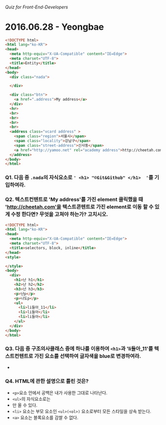 ###### Quiz for Front-End-Developers

# 2016.06.28 - Yeongbae


```html
<!DOCTYPE html>
<html lang="ko-KR">
<head>
  <meta http-equiv="X-UA-Compatible" content="IE=Edge">
  <meta charset="UTF-8">
  <title>Entity</title>
</head>
<body>
  <div class="nada">

  </div>

  <div class="btn">
    <a href=".address">My address</a>
  </div>
  <hr>
  <br>
  <br>
  <br>
  <br>
  <address class="vcard address" >
    <span class="region">서울시</span>
    <span class="locality">강남구</span>
    <span class="street-address">신사동</span>
    <a href="http://yamoo.net" rel="academy address">http://cheetah.com</a>
  </address>
</body>
</html>
```
### Q1. 다음 중 `.nada`의 자식요소로 `' <h1> "©Git&Github" </h1>  '`를 기입하여라.


### Q2. 텍스트컨텐트로 'My address'를 가진 element 클릭했을 때 'http://cheetah.com'을 텍스트콘텐트로 가진 element로 이동 할 수 있게 수정 한다면? 무엇을 고쳐야 하는가? 고치시오.


```html
<!DOCTYPE html>
<html lang="ko-KR">
<head>
  <meta http-equiv="X-UA-Compatible" content="IE=Edge">
  <meta charset="UTF-8">
  <title>selectors, block, inline</title>
</head>
<style>

</style>
<body>
  <div>
    <h1>난 h1</h1>
    <h2>난 h2</h2>
    <h3>넌 h3</h3>
    <p>난p</p>
    <p>나도p</p>
    <ul>
      <li>li들아_11</li>
      <li>li들아</li>
      <li>li들아</li>
    </ul>
  </div>
</body>
</html>
```

### Q3. 다음 중 구조의사클래스 중에 하나를 이용하여 `<h1>`과 'li들아_11'를 텍스트컨텐트로 가진 요소를 선택하여 글자색을 blue로 변경하여라.
-

### Q4. HTML에 관한 설명으로 틀린 것은?
- `<p>`요소 안에서 공백은 내가 사용한 그대로 나타난다.
- `<ul>`의 자식요소로는 <li>만 올 수 있다.
- `<li>` 요소는 부모 요소인 `<ul>(<ol>)` 요소로부터 모든 스타일을 상속 받는다.
- `<a>` 요소는 블록요소를 감쌀 수 없다.

